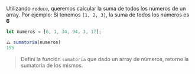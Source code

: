 Utilizando `reduce`, queremos calcular la suma de todos los números de un array.
Por ejemplo: Si tenemos `[1, 2, 3]`, la suma de todos los números es **6**

```js
let numeros = [6, 1, 34, 94, 3, 17];

ム sumatoria(numeros)
155
```

> Definí la función `sumatoria` que dado un array de números, retorne la sumatoría de los mismos.